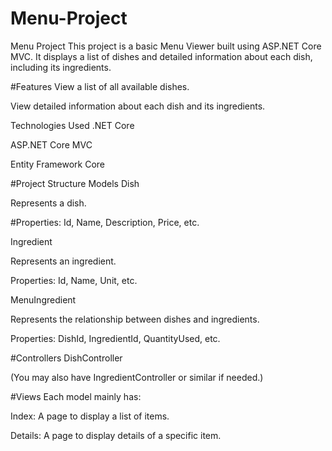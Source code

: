 # Menu-Project
Menu Project
This project is a basic Menu Viewer built using ASP.NET Core MVC.
It displays a list of dishes and detailed information about each dish, including its ingredients.

#Features
View a list of all available dishes.

View detailed information about each dish and its ingredients.

Technologies Used
.NET Core

ASP.NET Core MVC

Entity Framework Core

#Project Structure
Models
Dish

Represents a dish.

#Properties: Id, Name, Description, Price, etc.

Ingredient

Represents an ingredient.

Properties: Id, Name, Unit, etc.

MenuIngredient

Represents the relationship between dishes and ingredients.

Properties: DishId, IngredientId, QuantityUsed, etc.

#Controllers
DishController

(You may also have IngredientController or similar if needed.)

#Views
Each model mainly has:

Index: A page to display a list of items.

Details: A page to display details of a specific item.
